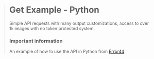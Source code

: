 > # Get Example - Python
> Simple API requests with many output customizations, access to over 1k images with no token protected system.
> 
> ### Important information
> An example of how to use the API in Python from [Error44](https://github.com/Error44s)
